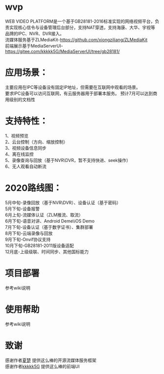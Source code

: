 # wvp
WEB VIDEO PLATFORM是一个基于GB28181-2016标准实现的网络视频平台，负责实现核心信令与设备管理后台部分，支持NAT穿透，支持海康、大华、宇视等品牌的IPC、NVR、DVR接入。   
流媒体服务基于ZLMediaKit-https://github.com/xiongziliang/ZLMediaKit   
前端展示基于MediaServerUI-https://gitee.com/kkkkk5G/MediaServerUI/tree/gb28181/

# 应用场景：
主要应用在IPC等设备没有固定IP地址，但需要在互联网中观看的场景。  
要求IPC设备可以访问互联网，有云服务器用于部署本服务。
预计7月可以达到商用级别的文档性

# 支持特性：
1、视频预览  
2、云台控制（方向、缩放控制）  
3、视频设备信息同步  
4、离在线监控  
5、录像查询与回放（基于NVR\DVR，暂不支持快进、seek操作）  
6、无人观看自动断流

# 2020路线图：
5月中旬-录像回放（基于NVR\DVR）、设备认证（基于密码）  
5月下旬-设备报警  
6月上旬-流媒体认证（ZLM推流、取流）  
6月下旬-语音对讲、Android Deme\iOS Demo  
7月下旬-设备认证（基于数字证书）、集群部署  
8月下旬-云端录像与回放  
9月下旬-Onvif协议支持  
10月下旬-GB28181-2011版设备适配  
12月底-上级级联、时间同步、其他国标能力  

# 项目部署
参考wiki说明

# 使用帮助
参考wiki说明

# 致谢
感谢作者[夏楚](https://github.com/xiongziliang) 提供这么棒的开源流媒体服务框架  
感谢作者[kkkkk5G](https://gitee.com/kkkkk5G) 提供这么棒的前端UI

